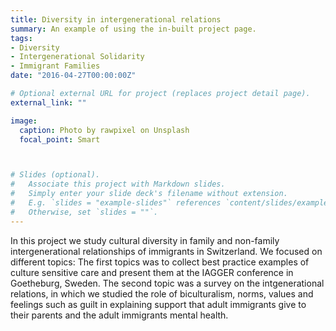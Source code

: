 ```yaml
---
title: Diversity in intergenerational relations
summary: An example of using the in-built project page.
tags:
- Diversity
- Intergenerational Solidarity
- Immigrant Families
date: "2016-04-27T00:00:00Z"

# Optional external URL for project (replaces project detail page).
external_link: ""

image:
  caption: Photo by rawpixel on Unsplash
  focal_point: Smart



# Slides (optional).
#   Associate this project with Markdown slides.
#   Simply enter your slide deck's filename without extension.
#   E.g. `slides = "example-slides"` references `content/slides/example-slides.md`.
#   Otherwise, set `slides = ""`.
---
```


In this project we study cultural diversity in family and non-family intergenerational relationships of immigrants in Switzerland. We focused on different topics: The first topics was to collect best practice examples of culture sensitive care and present them at the IAGGER conference in Goetheburg, Sweden. The second topic was a survey on the intgenerational relations, in which we studied the role of biculturalism, norms, values and feelings such as guilt in explaining support that adult immigrants give to their parents and the adult immigrants mental health.
